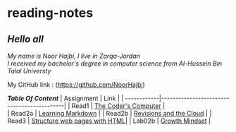 # reading-notes


## *Hello all*
*My name is Noor Hajbi, I live in Zarqa-Jordan*  
*I received my bachelor's degree in computer science from Al-Hussein Bin Talal Universty*  

My GitHub link : (https://github.com/NoorHajbi)

***Table Of Content***
| Assignment  |             Link                           |
| ------------|--------------------------------------------|
|  Read1      |   [The Coder's Computer](read1.md)         |           
|  Read2a     |   [Learning Markdown](read02a.md)          |
|  Read2b     |   [Revisions and the Cloud](read02b.md)    |
|  Read3      |   [Structure web pages with HTML](read3.md)|
|  Lab02b     |   [Growth Mindset](lab02b.md)              |
